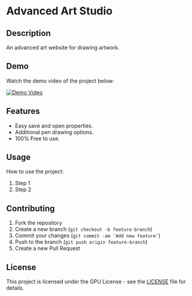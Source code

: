 # Advanced Art Studio

## Description
An advanced art website for drawing artwork.

## Demo
Watch the demo video of the project below:

[![Demo Video](KDDDr3c0gV0/mq2.webp?sqp=CODy1LwG-oaymwEmCMACELQB8quKqQMa8AEB-AH-CYAC0AWKAgwIABABGD0gRyh_MA8=&rs=AOn4CLC5uv7mVtuvQp0YOlHRa3LY8MqGHg)](https://www.youtube.com/watch?v=KDDDr3c0gV0)

## Features
- Easy save and open properties.
- Additional pen drawing options.
- 100% Free to use.

## Usage
How to use the project:

1. Step 1
2. Step 2

## Contributing
1. Fork the repository
2. Create a new branch (`git checkout -b feature-branch`)
3. Commit your changes (`git commit -am 'Add new feature'`)
4. Push to the branch (`git push origin feature-branch`)
5. Create a new Pull Request

## License
This project is licensed under the GPU License - see the [LICENSE](LICENSE) file for details.

